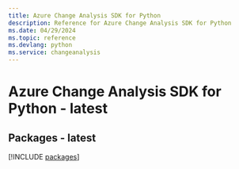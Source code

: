 ```yaml
---
title: Azure Change Analysis SDK for Python
description: Reference for Azure Change Analysis SDK for Python
ms.date: 04/29/2024
ms.topic: reference
ms.devlang: python
ms.service: changeanalysis
---
```

# Azure Change Analysis SDK for Python - latest
## Packages - latest
[!INCLUDE [packages](change-analysis-index.md)]